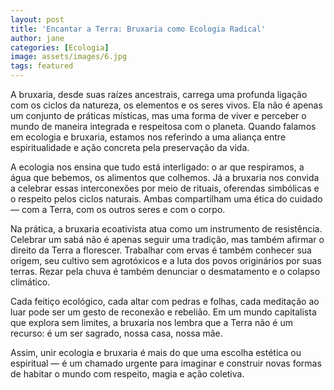```yaml
---
layout: post
title: 'Encantar a Terra: Bruxaria como Ecologia Radical'
author: jane
categories: [Ecologia]
image: assets/images/6.jpg
tags: featured
---
```


A bruxaria, desde suas raízes ancestrais, carrega uma profunda ligação com os ciclos da natureza, os elementos e os seres vivos. Ela não é apenas um conjunto de práticas místicas, mas uma forma de viver e perceber o mundo de maneira integrada e respeitosa com o planeta. Quando falamos em ecologia e bruxaria, estamos nos referindo a uma aliança entre espiritualidade e ação concreta pela preservação da vida.

A ecologia nos ensina que tudo está interligado: o ar que respiramos, a água que bebemos, os alimentos que colhemos. Já a bruxaria nos convida a celebrar essas interconexões por meio de rituais, oferendas simbólicas e o respeito pelos ciclos naturais. Ambas compartilham uma ética do cuidado — com a Terra, com os outros seres e com o corpo.

Na prática, a bruxaria ecoativista atua como um instrumento de resistência. Celebrar um sabá não é apenas seguir uma tradição, mas também afirmar o direito da Terra a florescer. Trabalhar com ervas é também conhecer sua origem, seu cultivo sem agrotóxicos e a luta dos povos originários por suas terras. Rezar pela chuva é também denunciar o desmatamento e o colapso climático.

Cada feitiço ecológico, cada altar com pedras e folhas, cada meditação ao luar pode ser um gesto de reconexão e rebelião. Em um mundo capitalista que explora sem limites, a bruxaria nos lembra que a Terra não é um recurso: é um ser sagrado, nossa casa, nossa mãe.

Assim, unir ecologia e bruxaria é mais do que uma escolha estética ou espiritual — é um chamado urgente para imaginar e construir novas formas de habitar o mundo com respeito, magia e ação coletiva.

